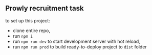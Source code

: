 ## Prowly recruitment task

to set up this project:
- clone entire repo,
- run `npm i`
- run `npm run dev` to start development server with hot reload,
- run `npm run prod` to build ready-to-deploy project to `dist` folder

